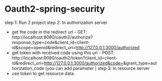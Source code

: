 # Oauth2-spring-security
step 1: Run 2 project
step 2: In authorization server
 - get the code in the redirect url - GET: http://localhost:8080/oauth2/authorize?response_type=code&client_id=client-id&scope=openid&redirect_uri=http://127.0.0.1:3000/authorized
 - get token with received code using this url - POST: http://localhost:8080/oauth2/token?client_id=client-id&redirect_uri=http://127.0.0.1:3000/authorized&code=<your-code>&grant_type=authorization_code (you can add parameter <code-challenge>)
 step 3: In resource server
 - use token to get resource data.
